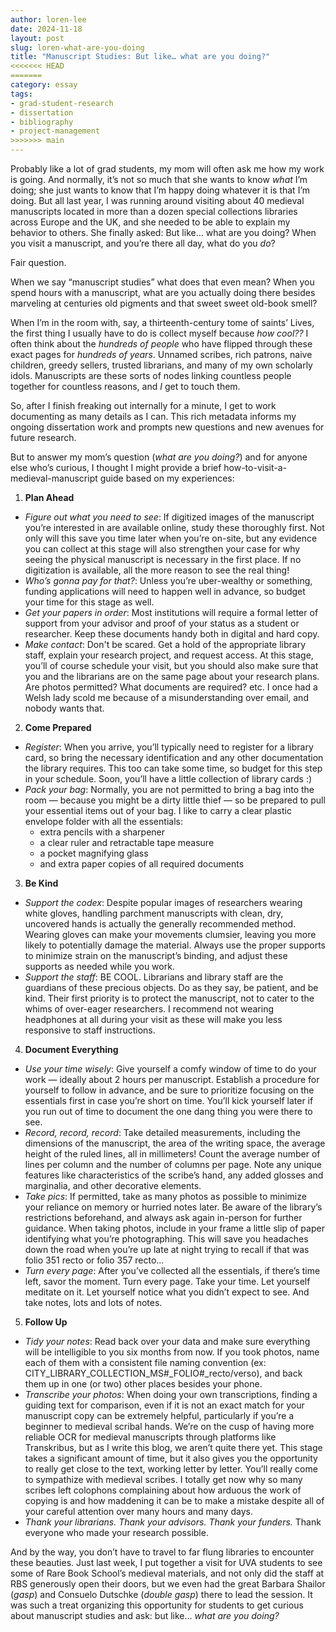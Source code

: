 ```yaml
---
author: loren-lee
date: 2024-11-18
layout: post
slug: loren-what-are-you-doing
title: "Manuscript Studies: But like… what are you doing?"
<<<<<<< HEAD
=======
category: essay
tags:
- grad-student-research
- dissertation
- bibliography
- project-management
>>>>>>> main
---
```

Probably like a lot of grad students, my mom will often ask me how my work is going. And normally, it’s not so much that she wants to know *what* I’m doing; she just wants to know that I’m happy doing whatever it is that I’m doing. But all last year, I was running around visiting about 40 medieval manuscripts located in more than a dozen special collections libraries across Europe and the UK, and she needed to be able to explain my behavior to others. She finally asked: But like… what are you doing? When you visit a manuscript, and you’re there all day, what do you *do*?

Fair question.

When we say “manuscript studies” what does that even mean? When you spend hours with a manuscript, what are you actually doing there besides marveling at centuries old pigments and that sweet sweet old-book smell?

When I’m in the room with, say, a thirteenth-century tome of saints’ Lives, the first thing I usually have to do is collect myself because *how cool??* I often think about the *hundreds of people* who have flipped through these exact pages for *hundreds of years*. Unnamed scribes, rich patrons, naive children, greedy sellers, trusted librarians, and many of my own scholarly idols. Manuscripts are these sorts of nodes linking countless people together for countless reasons, and *I* get to touch them.

So, after I finish freaking out internally for a minute, I get to work documenting as many details as I can. This rich metadata informs my ongoing dissertation work and prompts new questions and new avenues for future research.

But to answer my mom’s question (*what are you doing?*) and for anyone else who’s curious, I thought I might provide a brief how-to-visit-a-medieval-manuscript guide based on my experiences:

1. **Plan Ahead**
- *Figure out what you need to see*: If digitized images of the manuscript you’re interested in are available online, study these thoroughly first. Not only will this save you time later when you’re on-site, but any evidence you can collect at this stage will also strengthen your case for why seeing the physical manuscript is necessary in the first place. If no digitization is available, all the more reason to see the real thing!
- *Who’s gonna pay for that?*: Unless you’re uber-wealthy or something, funding applications will need to happen well in advance, so budget your time for this stage as well.
- *Get your papers in order*: Most institutions will require a formal letter of support from your advisor and proof of your status as a student or researcher. Keep these documents handy both in digital and hard copy.
- *Make contact*: Don't be scared. Get a hold of the appropriate library staff, explain your research project, and request access. At this stage, you’ll of course schedule your visit, but you should also make sure that you and the librarians are on the same page about your research plans. Are photos permitted? What documents are required? etc. I once had a Welsh lady scold me because of a misunderstanding over email, and nobody wants that.

2. **Come Prepared**
- *Register*: When you arrive, you’ll typically need to register for a library card, so bring the necessary identification and any other documentation the library requires. This too can take some time, so budget for this step in your schedule. Soon, you’ll have a little collection of library cards :)
- *Pack your bag*: Normally, you are not permitted to bring a bag into the room — because you might be a dirty little thief — so be prepared to pull your essential items out of your bag. I like to carry a clear plastic envelope folder with all the essentials: 
  - extra pencils with a sharpener
  - a clear ruler and retractable tape measure
  - a pocket magnifying glass
  - and extra paper copies of all required documents

3. **Be Kind**
- *Support the codex*: Despite popular images of researchers wearing white gloves, handling parchment manuscripts with clean, dry, uncovered hands is actually the generally recommended method. Wearing gloves can make your movements clumsier, leaving you more likely to potentially damage the material. Always use the proper supports to minimize strain on the manuscript’s binding, and adjust these supports as needed while you work.
- *Support the staff*: BE COOL. Librarians and library staff are the guardians of these precious objects. Do as they say, be patient, and be kind. Their first priority is to protect the manuscript, not to cater to the whims of over-eager researchers. I recommend not wearing headphones at all during your visit as these will make you less responsive to staff instructions.

4. **Document Everything**
- *Use your time wisely*: Give yourself a comfy window of time to do your work — ideally about 2 hours per manuscript. Establish a procedure for yourself to follow in advance, and be sure to prioritize focusing on the essentials first in case you’re short on time. You’ll kick yourself later if you run out of time to document the one dang thing you were there to see.
- *Record, record, record*: Take detailed measurements, including the dimensions of the manuscript, the area of the writing space, the average height of the ruled lines, all in millimeters! Count the average number of lines per column and the number of columns per page. Note any unique features like characteristics of the scribe’s hand, any added glosses and marginalia, and other decorative elements.
- *Take pics*: If permitted, take as many photos as possible to minimize your reliance on memory or hurried notes later. Be aware of the library’s restrictions beforehand, and always ask again in-person for further guidance. When taking photos, include in your frame a little slip of paper identifying what you’re photographing. This will save you headaches down the road when you’re up late at night trying to recall if that was folio 351 recto or folio 357 recto…
- *Turn every page*: After you’ve collected all the essentials, if there’s time left, savor the moment. Turn every page. Take your time. Let yourself meditate on it. Let yourself notice what you didn’t expect to see. And take notes, lots and lots of notes.

5. **Follow Up**
- *Tidy your notes*: Read back over your data and make sure everything will be intelligible to you six months from now. If you took photos, name each of them with a consistent file naming convention (ex: CITY_LIBRARY_COLLECTION_MS#_FOLIO#_recto/verso), and back them up in one (or two) other places besides your phone.
- *Transcribe your photos*: When doing your own transcriptions, finding a guiding text for comparison, even if it is not an exact match for your manuscript copy can be extremely helpful, particularly if you’re a beginner to medieval scribal hands. We’re on the cusp of having more reliable OCR for medieval manuscripts through platforms like Transkribus, but as I write this blog, we aren’t quite there yet. This stage takes a significant amount of time, but it also gives you the opportunity to really get close to the text, working letter by letter. You’ll really come to sympathize with medieval scribes. I totally get now why so many scribes left colophons complaining about how arduous the work of copying is and how maddening it can be to make a mistake despite all of your careful attention over many hours and many days.
- *Thank your librarians. Thank your advisors. Thank your funders.* Thank everyone who made your research possible.

And by the way, you don’t have to travel to far flung libraries to encounter these beauties. Just last week, I put together a visit for UVA students to see some of Rare Book School’s medieval materials, and not only did the staff at RBS generously open their doors, but we even had the great Barbara Shailor (*gasp*) and Consuelo Dutschke (*double gasp*) there to lead the session. It was such a treat organizing this opportunity for students to get curious about manuscript studies and ask: but like… *what are you doing?*
